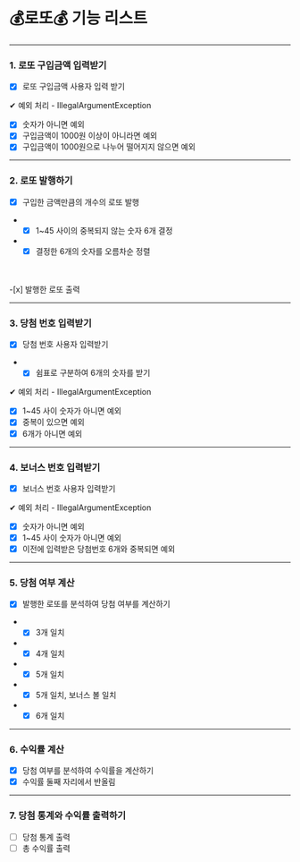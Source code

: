 # 💰로또💰 기능 리스트

---

### 1. 로또 구입금액 입력받기
-[x] 로또 구입금액 사용자 입력 받기

✔ 예외 처리 - IllegalArgumentException
-[x] 숫자가 아니면 예외
-[x] 구입금액이 1000원 이상이 아니라면 예외
-[x] 구입금액이 1000원으로 나누어 떨어지지 않으면 예외

---

### 2. 로또 발행하기
-[x] 구입한 금액만큼의 개수의 로또 발행
- -[x] 1~45 사이의 중복되지 않는 숫자 6개 결정
- -[x] 결정한 6개의 숫자를 오름차순 정렬
<br/>
<br/>
-[x] 발행한 로또 출력

---
### 3. 당첨 번호 입력받기
-[x] 당첨 번호 사용자 입력받기
- -[x] 쉼표로 구분하여 6개의 숫자를 받기

✔ 예외 처리 - IllegalArgumentException
-[x] 1~45 사이 숫자가 아니면 예외
-[x] 중복이 있으면 예외
-[x] 6개가 아니면 예외

---
### 4. 보너스 번호 입력받기
-[x] 보너스 번호 사용자 입력받기

✔ 예외 처리 - IllegalArgumentException
-[x] 숫자가 아니면 예외
-[x] 1~45 사이 숫자가 아니면 예외
-[x] 이전에 입력받은 당첨번호 6개와 중복되면 예외

---
### 5. 당첨 여부 계산
-[x] 발행한 로또를 분석하여 당첨 여부를 계산하기
- -[x] 3개 일치
- -[x] 4개 일치
- -[x] 5개 일치
- -[x] 5개 일치, 보너스 볼 일치
- -[x] 6개 일치

---
### 6. 수익률 계산
-[x] 당첨 여부를 분석하여 수익률을 계산하기
-[x] 수익률 둘째 자리에서 반올림

---
### 7. 당첨 통계와 수익률 출력하기
-[ ] 당첨 통계 출력
-[ ] 총 수익률 출력
